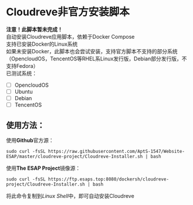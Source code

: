 # Cloudreve非官方安装脚本
**注意！此脚本暂未完成！**  
自动安装Cloudreve应用脚本，依赖于Docker Compose  
支持已安装Docker的Linux系统  
如果未安装Docker，此脚本也会尝试安装，支持官方脚本不支持的部分系统（OpencloudOS，TencentOS等RHEL系Linux发行版，Debian部分发行版，不支持Fedora）  
已测试系统：
- [ ] OpencloudOS
- [ ] Ubuntu
- [ ] Debian
- [ ] TencentOS   

## 使用方法：  

使用**Github**官方源：
```shell
sudo curl -fsSL https://raw.githubusercontent.com/AptS-1547/Website-ESAP/master/cloudreve-project/Cloudreve-Installer.sh | bash
```

使用**The ESAP Project**镜像源：
```shell
sudo curl -fsSL https://ftp.esaps.top:8080/dockersh/cloudreve-project/Cloudreve-Installer.sh | bash
```   

将此命令复制到*Linux Shell*中，即可自动安装Cloudreve